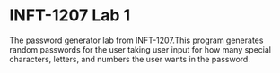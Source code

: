 # INFT-1207 Lab 1

The password generator lab from INFT-1207.This program generates random passwords for the user taking user input for how many
special characters, letters, and numbers the user wants in the password. 